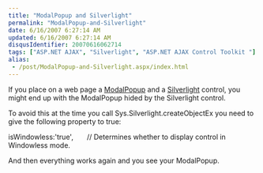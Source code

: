 ```yaml
---
title: "ModalPopup and Silverlight"
permalink: "ModalPopup-and-Silverlight"
date: 6/16/2007 6:27:14 AM
updated: 6/16/2007 6:27:14 AM
disqusIdentifier: 20070616062714
tags: ["ASP.NET AJAX", "Silverlight", "ASP.NET AJAX Control Toolkit "]
alias:
 - /post/ModalPopup-and-Silverlight.aspx/index.html
---
```

If you place on a web page a [ModalPopup](http://ajax.asp.net/ajaxtoolkit/ModalPopup/ModalPopup.aspx) and a [Silverlight](http://silverlight.net/) control, you might end up with the ModalPopup hided by the Silverlight control.

To avoid this at the time you call Sys.Silverlight.createObjectEx you need to give the following property to true:
<!-- more -->

isWindowless:'true',       // Determines whether to display control in Windowless mode. 

And then everything works again and you see your ModalPopup. 

